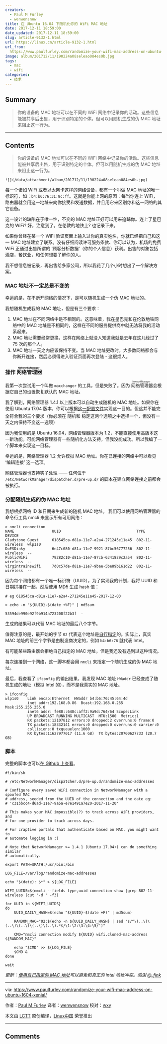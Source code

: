 ```yaml
---
creators:
  - Paul M Furley
  - wenwensnow
title: 在 Ubuntu 16.04 下随机化你的 WiFi MAC 地址
date: 2017-12-11 18:59:00
date_updated: 2017-12-11 18:59:00
slug: article-9132-1.html
url: https://linux.cn/article-9132-1.html
url_from: 
  https://www.paulfurley.com/randomize-your-wifi-mac-address-on-ubuntu-1604-xenial/
image: album/201712/11/190224a08seleao084es0b.jpg
tags:
  - mac
  - wifi
categories:
  - 技术
---
```


## Summary

> 你的设备的 MAC 地址可以在不同的 WiFi 网络中记录你的活动。这些信息能被共享后出售，用于识别特定的个体。但可以用随机生成的伪 MAC 地址来阻止这一行为。

***

<!-- more -->

## Contents

> 
> 你的设备的 MAC 地址可以在不同的 WiFi 网络中记录你的活动。这些信息能被共享后出售，用于识别特定的个体。但可以用随机生成的伪 MAC 地址来阻止这一行为。
> 
> 
> 

`![](/data/attachment/album/201712/11/190224a08seleao084es0b.jpg)`

每一个诸如 WiFi 或者以太网卡这样的网络设备，都有一个叫做 MAC 地址的唯一标识符，如：`b4:b6:76:31:8c:ff`。这就是你能上网的原因：每当你连上 WiFi，路由器就会用这一地址来向你接受和发送数据，并且用它来区别你和这一网络的其它设备。

这一设计的缺陷在于唯一性，不变的 MAC 地址正好可以用来追踪你。连上了星巴克的 WiFi? 好，注意到了。在伦敦的地铁上? 也记录下来。

如果你曾经在某一个 WiFi 验证页面上输入过你的真实姓名，你就已经把自己和这一 MAC 地址建立了联系。没有仔细阅读许可服务条款、你可以认为，机场的免费 WiFi 正通过出售所谓的 ‘顾客分析数据’（你的个人信息）获利。出售的对象包括酒店，餐饮业，和任何想要了解你的人。

我不想信息被记录，再出售给多家公司，所以我花了几个小时想出了一个解决方案。

### MAC 地址不一定总是不变的

幸运的是，在不断开网络的情况下，是可以随机生成一个伪 MAC 地址的。

我想随机生成我的 MAC 地址，但是有三个要求：

1. MAC 地址在不同网络中是不相同的。这意味着，我在星巴克和在伦敦地铁网络中的 MAC 地址是不相同的，这样在不同的服务提供商中就无法将我的活动系起来。
2. MAC 地址需要经常更换，这样在网络上就没人知道我就是去年在这儿经过了 75 次的那个人。
3. MAC 地址一天之内应该保持不变。当 MAC 地址更改时，大多数网络都会与你断开连接，然后必须得进入验证页面再次登陆 - 这很烦人。

### 操作<ruby> 网络管理器 <rt>  NetworkManager </rt></ruby>

我第一次尝试用一个叫做 `macchanger` 的工具，但是失败了。因为<ruby> 网络管理器 <rt>  NetworkManager </rt></ruby>会根据它自己的设置恢复默认的 MAC 地址。

我了解到，网络管理器 1.4.1 以上版本可以自动生成随机的 MAC 地址。如果你在使用 Ubuntu 17.04 版本，你可以根据[这一配置文件](https://gist.github.com/paulfurley/978d4e2e0cceb41d67d017a668106c53/)实现这一目的。但这并不能完全符合我的三个要求（你必须在<ruby> 随机 <rt>  random </rt></ruby>和<ruby> 稳定 <rt>  stable </rt></ruby>这两个选项之中选择一个，但没有一天之内保持不变这一选项）

因为我使用的是 Ubuntu 16.04，网络管理器版本为 1.2，不能直接使用高版本这一新功能。可能网络管理器有一些随机化方法支持，但我没能成功。所以我编了一个脚本来实现这一目标。

幸运的是，网络管理器 1.2 允许模拟 MAC 地址。你在已连接的网络中可以看见 ‘编辑连接’ 这一选项。

网络管理器也支持钩子处理 —— 任何位于 `/etc/NetworkManager/dispatcher.d/pre-up.d/` 的脚本在建立网络连接之前都会被执行。

### 分配随机生成的伪 MAC 地址

我想根据网络 ID 和日期来生成新的随机 MAC 地址。 我们可以使用网络管理器的命令行工具 nmcli 来显示所有可用网络：

```shell
> nmcli connection
NAME                 UUID                                  TYPE             DEVICE
Gladstone Guest      618545ca-d81a-11e7-a2a4-271245e11a45  802-11-wireless  wlp1s0
DoESDinky            6e47c080-d81a-11e7-9921-87bc56777256  802-11-wireless  --
PublicWiFi           79282c10-d81a-11e7-87cb-6341829c2a54  802-11-wireless  --
virgintrainswifi     7d0c57de-d81a-11e7-9bae-5be89b161d22  802-11-wireless  --
```

因为每个网络都有一个唯一标识符（UUID），为了实现我的计划，我将 UUID 和日期拼接在一起，然后使用 MD5 生成 hash 值：

```shell
# eg 618545ca-d81a-11e7-a2a4-271245e11a45-2017-12-03

> echo -n "${UUID}-$(date +%F)" | md5sum

53594de990e92f9b914a723208f22b3f  -
```

生成的结果可以代替 MAC 地址的最后八个字节。

值得注意的是，最开始的字节 `02` 代表这个地址是[自行指定](https://en.wikipedia.org/wiki/MAC_address#Universal_vs._local)的。实际上，真实 MAC 地址的前三个字节是由制造商决定的，例如 `b4:b6:76` 就代表 Intel。

有可能某些路由器会拒绝自己指定的 MAC 地址，但是我还没有遇到过这种情况。

每次连接到一个网络，这一脚本都会用 `nmcli` 来指定一个随机生成的伪 MAC 地址。

最后，我查看了 `ifconfig` 的输出结果，我发现 MAC 地址 `HWaddr` 已经变成了随机生成的地址（模拟 Intel 的），而不是我真实的 MAC 地址。

```shell
> ifconfig
wlp1s0    Link encap:Ethernet  HWaddr b4:b6:76:45:64:4d
          inet addr:192.168.0.86  Bcast:192.168.0.255  Mask:255.255.255.0
          inet6 addr: fe80::648c:aff2:9a9d:764/64 Scope:Link
          UP BROADCAST RUNNING MULTICAST  MTU:1500  Metric:1
          RX packets:12107812 errors:0 dropped:2 overruns:0 frame:0
          TX packets:18332141 errors:0 dropped:0 overruns:0 carrier:0
          collisions:0 txqueuelen:1000
          RX bytes:11627977017 (11.6 GB)  TX bytes:20700627733 (20.7 GB)
```

### 脚本

完整的脚本也可以[在 Github 上查看](https://gist.github.com/paulfurley/46e0547ce5c5ea7eabeaef50dbacef3f)。

```shell
#!/bin/sh

# /etc/NetworkManager/dispatcher.d/pre-up.d/randomize-mac-addresses

# Configure every saved WiFi connection in NetworkManager with a spoofed MAC
# address, seeded from the UUID of the connection and the date eg:
# 'c31bbcc4-d6ad-11e7-9a5a-e7e1491a7e20-2017-11-20'

# This makes your MAC impossible(?) to track across WiFi providers, and
# for one provider to track across days.

# For craptive portals that authenticate based on MAC, you might want to
# automate logging in :)

# Note that NetworkManager >= 1.4.1 (Ubuntu 17.04+) can do something similar
# automatically.

export PATH=$PATH:/usr/bin:/bin

LOG_FILE=/var/log/randomize-mac-addresses

echo "$(date): $*" > ${LOG_FILE}

WIFI_UUIDS=$(nmcli --fields type,uuid connection show |grep 802-11-wireless |cut '-d ' -f3)

for UUID in ${WIFI_UUIDS}
do
    UUID_DAILY_HASH=$(echo "${UUID}-$(date +F)" | md5sum)

    RANDOM_MAC="02:$(echo -n ${UUID_DAILY_HASH} | sed 's/^\(..\)\(..\)\(..\)\(..\)\(..\).*$/\1:\2:\3:\4:\5/')"

    CMD="nmcli connection modify ${UUID} wifi.cloned-mac-address ${RANDOM_MAC}"

    echo "$CMD" >> ${LOG_FILE}
    $CMD &
done

wait
```

*更新：[使用自己指定的 MAC 地址](https://gist.github.com/paulfurley/46e0547ce5c5ea7eabeaef50dbacef3f/revisions#diff-824d510864d58c07df01102a8f53faef)可以避免和真正的 intel 地址冲突。感谢 [@\_fink](https://twitter.com/fink_/status/937305600005943296)*

---

via: <https://www.paulfurley.com/randomize-your-wifi-mac-address-on-ubuntu-1604-xenial/>

作者：[Paul M Furley](https://www.paulfurley.com/)  译者：[wenwensnow](https://github.com/wenwensnow) 校对：[wxy](https://github.com/wxy)

本文由 [LCTT](https://github.com/LCTT/TranslateProject) 原创编译，[Linux中国](https://linux.cn/) 荣誉推出

***

## Comments
